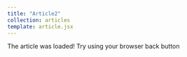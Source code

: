 ```yaml
---
title: "Article2"
collection: articles
template: article.jsx
---
```

The article was loaded! Try using your browser back button
